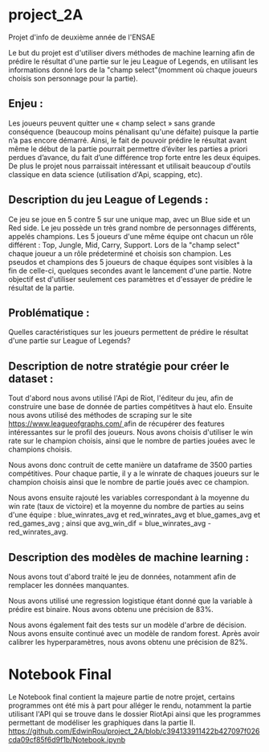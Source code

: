 # project_2A
Projet d'info de deuxième année de l'ENSAE

Le but du projet est d'utiliser divers méthodes de machine learning afin de prédire le résultat d'une partie sur le jeu League of Legends, en utilisant les informations donné lors de la "champ select"(momment où chaque joueurs choisis son personnage pour la partie).

## Enjeu :

Les joueurs peuvent quitter une « champ select » sans grande conséquence (beaucoup moins pénalisant qu'une défaite) puisque la partie n’a pas encore démarré. Ainsi, le fait de pouvoir prédire le résultat avant même le début de la partie pourrait permettre d’éviter les parties a priori perdues d’avance, du fait d’une différence trop forte entre les deux équipes.
De plus le projet nous parraissait intéressant et utilisait beaucoup d'outils classique en data science (utilisation d'Api, scapping, etc).

## Description du jeu League of Legends :

Ce jeu se joue en 5 contre 5 sur une unique map, avec un Blue side et un Red side. Le jeu possède un très grand nombre de personnages différents, appelés champions.
Les 5 joueurs d'une même équipe ont chacun un rôle différent : Top, Jungle, Mid, Carry, Support.
Lors de la "champ select" chaque joueur a un rôle prédeterminé et choisis son champion. Les pseudos et champions des 5 joueurs de chaque équipes sont visibles à la fin de celle-ci, quelques secondes avant le lancement d'une partie.
Notre objectif est d'utiliser seulement ces paramètres et d'essayer de prédire le résultat de la partie.

## Problématique :

Quelles caractéristiques sur les joueurs permettent de prédire le résultat d'une partie sur League of Legends?

## Description de notre stratégie pour créer le dataset :

Tout d'abord nous avons utilisé l'Api de Riot, l'éditeur du jeu, afin de construire une base de donnée de parties compétitves à haut elo.
Ensuite nous avons utilisé des méthodes de scraping sur le site [https://www.leagueofgraphs.com/ ](https://www.leagueofgraphs.com/fr/) afin de récupérer des features intéressantes sur le profil des joueurs.
Nous avons choisis d'utiliser le win rate sur le champion choisis, ainsi que le nombre de parties jouées avec le champions choisis.

Nous avons donc contruit de cette manière un dataframe de 3500 parties compétitives. Pour chaque partie, il y a le winrate de chaques joueurs sur le champion choisis ainsi que le nombre de partie joués avec ce champion.

Nous avons ensuite rajouté les variables correspondant à la moyenne du win rate (taux de victoire) et la moyenne du nombre de parties au seins d'une équipe : blue_winrates_avg et red_winrates_avg et blue_games_avg et red_games_avg ; ainsi que avg_win_dif = blue_winrates_avg - red_winrates_avg.


## Description des modèles de machine learning :

Nous avons tout d'abord traité le jeu de données, notamment afin de remplacer les données manquantes.

Nous avons utilisé une regression logistique étant donné que la variable à prédire est binaire. Nous avons obtenu une précision de 83%.

Nous avons également fait des tests sur un modèle d'arbre de décision.
Nous avons ensuite continué avec un modèle de random forest. Après avoir calibrer les hyperparamètres, nous avons obtenu une précision de 82%.



# Notebook Final

Le Notebook final contient la majeure partie de notre projet, certains programmes ont été mis à part pour alléger le rendu, notamment la partie utilisant l'API qui se trouve dans le dossier RiotApi ainsi que les programmes permettant de modéliser les graphiques dans la partie II.
https://github.com/EdwinRou/project_2A/blob/c394133911422b427097f026cda09cf85f6d9f1b/Notebook.ipynb
